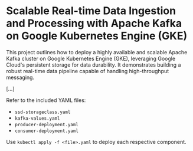 # Scalable Real-time Data Ingestion and Processing with Apache Kafka on Google Kubernetes Engine (GKE)

This project outlines how to deploy a highly available and scalable Apache Kafka cluster on Google Kubernetes Engine (GKE), leveraging Google Cloud's persistent storage for data durability. It demonstrates building a robust real-time data pipeline capable of handling high-throughput messaging.

[...]

Refer to the included YAML files:
- `ssd-storageclass.yaml`
- `kafka-values.yaml`
- `producer-deployment.yaml`
- `consumer-deployment.yaml`

Use `kubectl apply -f <file>.yaml` to deploy each respective component.
